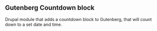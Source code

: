 ## Gutenberg Countdown block

Drupal module that adds a countdown block to Gutenberg, that will count down to a set date and time. 
